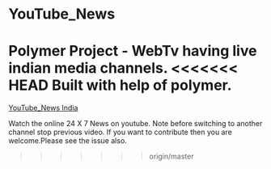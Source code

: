 # YouTube_News
Polymer Project - WebTv having live indian media channels.
<<<<<<< HEAD
Built with help of polymer.
=======
[YouTube_News India](http://oyearunpal.github.io/YouTube_News/)

Watch the online 24 X 7 News on youtube.
Note before switching to another channel stop previous video.
If you want to contribute then you are welcome.Please see the issue also.

>>>>>>> origin/master
